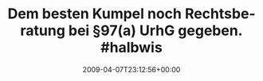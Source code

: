---
retweeted: false
source: <a href="http://twitter.com" rel="nofollow">Twitter Web Client</a>
entities:
  hashtags:
  - text: halbwissen
    indices:
    - '63'
    - '74'
  - text: musikindustrie
    indices:
    - '75'
    - '90'
  symbols: []
  user_mentions: []
  urls: []
display_text_range:
- '0'
- '90'
favorite_count: '0'
id_str: '1472785953'
truncated: false
retweet_count: '0'
id: '1472785953'
created_at: Tue Apr 07 23:12:56 +0000 2009
favorited: false
full_text: 'Dem besten Kumpel noch Rechtsberatung bei §97(a) UrhG gegeben. #halbwissen
  #musikindustrie'
lang: de
tags:
- halbwissen
- musikindustrie
- pesos/twitter
date: '2009-04-07T23:12:56+00:00'
src: https://twitter.com/bascht/status/1472785953
original_url: https://twitter.com/bascht/status/1472785953
type: twitter_tweet
text: 'Dem besten Kumpel noch Rechtsberatung bei §97(a) UrhG gegeben. #halbwissen
  #musikindustrie'
title: 'Dem besten Kumpel noch Rechtsberatung bei §97(a) UrhG gegeben. #halbwis'

---